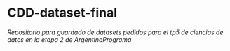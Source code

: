 # CDD-dataset-final

*Repositorio para guardado de datasets pedidos para el tp5 de ciencias de datos en la etapa 2 de ArgentinaPrograma*
